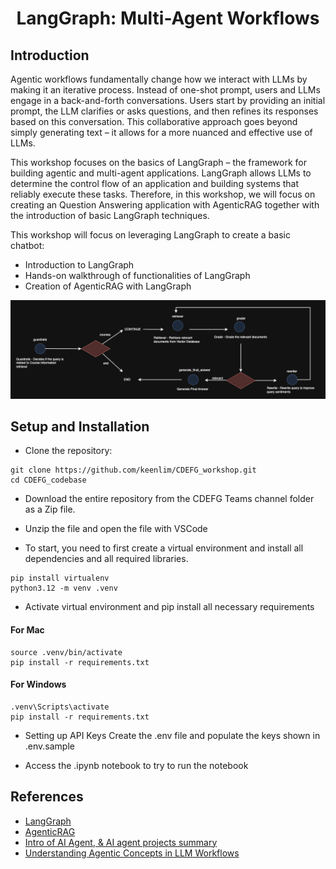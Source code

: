 <div align = "center">
<h1>LangGraph: Multi-Agent Workflows</h1>
</div>

## Introduction
Agentic workflows fundamentally change how we interact with LLMs by making it an iterative process. Instead of one-shot prompt, users and LLMs engage in a back-and-forth conversations. Users start by providing an initial prompt, the LLM clarifies or asks questions, and then refines its responses based on this conversation. This collaborative approach goes beyond simply generating text – it allows for a more nuanced and effective use of LLMs. 

This workshop focuses on the basics of LangGraph – the framework for building agentic and multi-agent applications. LangGraph allows LLMs to determine the control flow of an application and building systems that reliably execute these tasks. Therefore, in this workshop, we will focus on creating an Question Answering application with AgenticRAG together with the introduction of basic LangGraph techniques.

This workshop will focus on leveraging LangGraph to create a basic chatbot:
- Introduction to LangGraph
- Hands-on walkthrough of functionalities of LangGraph
- Creation of AgenticRAG with LangGraph

![image.png](assets/Architecture.drawio.png)
 
## Setup and Installation
- Clone the repository:
```
git clone https://github.com/keenlim/CDEFG_workshop.git
cd CDEFG_codebase
```

- Download the entire repository from the CDEFG Teams channel folder as a Zip file.
- Unzip the file and open the file with VSCode

- To start, you need to first create a virtual environment and install all dependencies and all required libraries.
```
pip install virtualenv
python3.12 -m venv .venv
```

- Activate virtual environment and pip install all necessary requirements
#### For Mac
```
source .venv/bin/activate
pip install -r requirements.txt
```

#### For Windows
```
.venv\Scripts\activate 
pip install -r requirements.txt
```

- Setting up API Keys
Create the .env file and populate the keys shown in .env.sample

- Access the .ipynb notebook to try to run the notebook

## References
- [LangGraph](https://langchain-ai.github.io/langgraph/)
- [AgenticRAG](https://langchain-ai.github.io/langgraph/tutorials/rag/langgraph_agentic_rag/)
- [Intro of AI Agent, & AI agent projects summary](https://medium.com/@henryhengluo/intro-of-ai-agent-ai-agent-projects-summary-52f4a364ab86)
- [Understanding Agentic Concepts in LLM Workflows](https://medium.com/@pankaj_pandey/understanding-agentic-concepts-in-llm-workflows-fc8115504c06)
